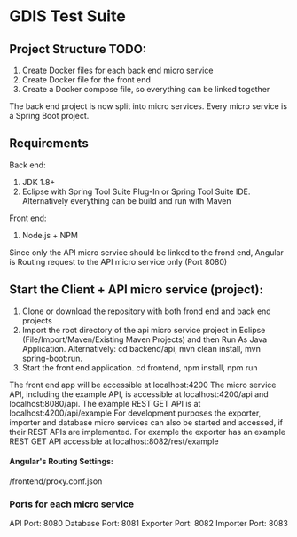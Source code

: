 GDIS Test Suite
==

## Project Structure TODO:
1. Create Docker files for each back end micro service
2. Create Docker file for the front end
2. Create a Docker compose file, so everything can be linked together 

The back end project is now split into micro services. Every micro service is a Spring Boot project.

## Requirements

Back  end: 
1. JDK 1.8+
2. Eclipse with Spring Tool Suite Plug-In or Spring Tool Suite IDE. Alternatively everything can be build and run with Maven

Front end: 
1. Node.js + NPM 


Since only the API micro service should be linked to the frond end, Angular is Routing request to the API micro service only (Port 8080)

## Start the Client + API micro service (project): 
1. Clone or download the repository with both frond end and back end projects
2. Import the root directory of the api micro service project in Eclipse (File/Import/Maven/Existing Maven Projects) and then Run As Java Application. 
Alternatively: cd backend/api, mvn clean install, mvn spring-boot:run. 
3. Start the front end application. cd frontend, npm install, npm run

The front end app will be accessible at localhost:4200
The micro service API, including the example API, is accessible at localhost:4200/api and localhost:8080/api. The example REST GET API is at localhost:4200/api/example
For development purposes the exporter, importer and database micro services can also be started and accessed, if their REST APIs are implemented. For example
the exporter has an example REST GET API accessible at localhost:8082/rest/example

#### Angular's Routing Settings: 
/frontend/proxy.conf.json

### Ports for each micro service 
API Port: 8080
Database Port: 8081
Exporter Port: 8082
Importer Port: 8083